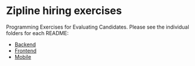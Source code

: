 # Zipline hiring exercises

Programming Exercises for Evaluating Candidates. Please see the individual folders for each README:

- [Backend](/grouping)
- [Frontend](/slideshow)
- [Mobile](/swift)

